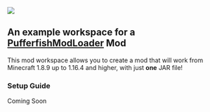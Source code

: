 <p class="center">
<img src="https://i.imgur.com/nIOLmEa.png">
</p>

## An example workspace for a [PufferfishModLoader](https://github.com/PufferfishModLoader/PufferfishModLoader) Mod
This mod workspace allows you to create a mod that will work from Minecraft 1.8.9 up to 1.16.4 and higher, with just **one** JAR file!

### Setup Guide
Coming Soon
